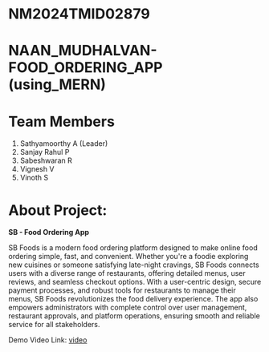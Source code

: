# NM2024TMID02879
# NAAN_MUDHALVAN-FOOD_ORDERING_APP (using_MERN)

# Team Members
1. Sathyamoorthy A (Leader)
2. Sanjay Rahul P
3. Sabeshwaran R
4. Vignesh V
5. Vinoth S

# About Project:
**SB - Food Ordering App**

 SB Foods is a modern food ordering platform designed to make online food ordering simple, fast, 
and convenient. Whether you're a foodie exploring new cuisines or someone satisfying late-night 
cravings, SB Foods connects users with a diverse range of restaurants, offering detailed menus, 
user reviews, and seamless checkout options.
 With a user-centric design, secure payment processes, and robust tools for restaurants to manage 
their menus, SB Foods revolutionizes the food delivery experience. The app also empowers 
administrators with complete control over user management, restaurant approvals, and platform 
operations, ensuring smooth and reliable service for all stakeholders.

Demo Video Link: [video](https://drive.google.com/file/d/1md-004A0mowoFBuLp-AY_PCnFUlbXDDj/view?usp=sharing)
